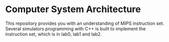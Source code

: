 # Computer System Architecture
This repository provides you with an understanding of MIPS instruction set. Several simulators programming with C++ is built to implement the instruction set, which is in lab0, lab1 and lab2.

